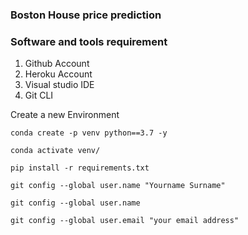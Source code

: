 ### Boston House price prediction

### Software and tools requirement

1. Github Account
2. Heroku Account
3. Visual studio IDE
4. Git CLI

Create a new Environment

```
conda create -p venv python==3.7 -y
```
```
conda activate venv/
```
```
pip install -r requirements.txt
```
```
git config --global user.name "Yourname Surname"
```
```
git config --global user.name
```
```
git config --global user.email "your email address"
```